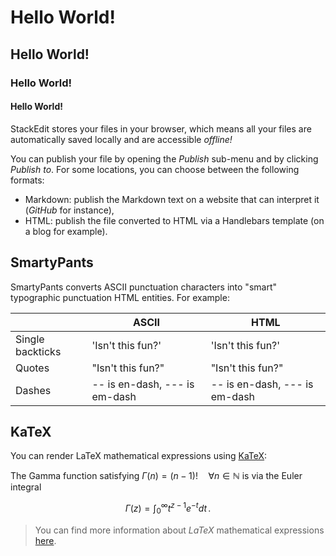 # Hello World!
## Hello World!
### Hello World!
#### Hello World!

StackEdit stores your files in your browser, which means all your files are automatically saved locally and are accessible *offline!*

You can publish your file by opening the *Publish* sub-menu and by clicking *Publish to*. For some locations, you can choose between the following formats:

- Markdown: publish the Markdown text on a website that can interpret it (*GitHub* for instance),
- HTML: publish the file converted to HTML via a Handlebars template (on a blog for example).
## SmartyPants

SmartyPants converts ASCII punctuation characters into "smart" typographic punctuation HTML entities. For example:

|                |ASCII                          |HTML                         |
|----------------|-------------------------------|-----------------------------|
|Single backticks|'Isn't this fun?'            |'Isn't this fun?'            |
|Quotes          |"Isn't this fun?"            |"Isn't this fun?"            |
|Dashes          |-- is en-dash, --- is em-dash|-- is en-dash, --- is em-dash|

## KaTeX

You can render LaTeX mathematical expressions using [KaTeX](https://khan.github.io/KaTeX/):

The Gamma function satisfying $\Gamma(n) = (n-1)!\quad\forall n\in\mathbb N$ is via the Euler integral

$$
\Gamma(z) = \int_0^\infty t^{z-1}e^{-t}dt\,.
$$

> You can find more information about *LaTeX* mathematical expressions [here](http://meta.math.stackexchange.com/questions/5020/mathjax-basic-tutorial-and-quick-reference).
